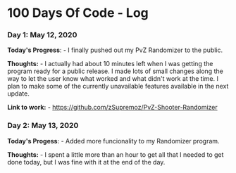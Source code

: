 # 100 Days Of Code - Log

### Day 1: May 12, 2020


**Today's Progress**: - I finally pushed out my PvZ Randomizer to the public.

**Thoughts:** - I actually had about 10 minutes left when I was getting the program ready for a public release. I made lots of small changes along the way to let the user know what worked and what didn't work at the time. I plan to make some of the currently unavailable features available in the next update.

**Link to work:** -
https://github.com/zSupremoz/PvZ-Shooter-Randomizer

### Day 2: May 13, 2020


**Today's Progess**: - Added more funcionality to my Randomizer program.

**Thoughts:** - I spent a little more than an hour to get all that I needed to get done today, but I was fine with it at the end of the day.
